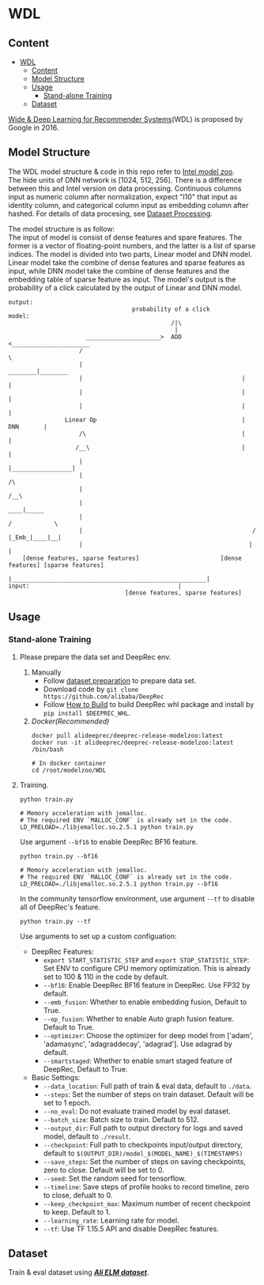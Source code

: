 # WDL

## Content
- [WDL](#wdl)
  - [Content](#content)
  - [Model Structure](#model-structure)
  - [Usage](#usage)
    - [Stand-alone Training](#stand-alone-training)
  - [Dataset](#dataset)

[Wide & Deep Learning for Recommender Systems](https://arxiv.org/abs/1606.07792)(WDL) is proposed by Google in 2016.   


## Model Structure
The WDL model structure & code in this repo refer to [Intel model zoo](https://github.com/IntelAI/models/tree/master/benchmarks/recommendation/tensorflow/wide_deep_large_ds).  
The hide units of DNN network is [1024, 512, 256]. There is a difference between this and Intel version on data processing. Continuous columns input as numeric column after normalization, expect "I10" that input as identity column, and categorical column input as embedding column after hashed. For details of data procesing, see [Dataset Processing](#processing).

The model structure is as follow:  
The input of model is consist of dense features and spare features.
The former is a vector of floating-point numbers, and the latter is a list of sparse indices.
The model is divided into two parts, Linear model and DNN model.
Linear model take the combine of dense features and sparse features as input,
while DNN model take the combine of dense features and the embedding table of sparse feature as input.
The model's output is the probability of a click calculated by the output of Linear and DNN model.
```
output:
                                   probability of a click
model:
                                              /|\
                                               |
                      _____________________>  ADD  <______________________
                    /                                                      \ 
                    |                                              ________|________ 
                    |                                             |                 |
                    |                                             |                 |
                    |                                             |                 |
                Linear Op                                         |       DNN       |
                    /\                                            |                 |
                   /__\                                           |                 |
                    |                                             |_________________|
                    |                                                      /\
                    |                                                     /__\
                    |                                                   ____|_____
                    |                                                 /            \
                    |                                                /       |_Emb_|____|__|
                    |                                               |               |
    [dense features, sparse features]                       [dense features] [sparse features]
                    |_______________________________________________________|
input:                                          |
                                 [dense features, sparse features]
```
## Usage

### Stand-alone Training
1.  Please prepare the data set and DeepRec env.
    1.  Manually
        - Follow [dataset preparation](#prepare) to prepare data set.
        - Download code by `git clone https://github.com/alibaba/DeepRec`
        - Follow [How to Build](https://github.com/alibaba/DeepRec#how-to-build) to build DeepRec whl package and install by `pip install $DEEPREC_WHL`.
    2.  *Docker(Recommended)*
        ```
        docker pull alideeprec/deeprec-release-modelzoo:latest
        docker run -it alideeprec/deeprec-release-modelzoo:latest /bin/bash

        # In docker container
        cd /root/modelzoo/WDL
        ```

2.  Training.  
    ```
    python train.py
    
    # Memory acceleration with jemalloc.
    # The required ENV `MALLOC_CONF` is already set in the code.
    LD_PRELOAD=./libjemalloc.so.2.5.1 python train.py
    ```
    Use argument `--bf16` to enable DeepRec BF16 feature.
    ```
    python train.py --bf16

    # Memory acceleration with jemalloc.
    # The required ENV `MALLOC_CONF` is already set in the code.
    LD_PRELOAD=./libjemalloc.so.2.5.1 python train.py --bf16
    ```
    In the community tensorflow environment, use argument `--tf` to disable all of DeepRec's feature.
    ```
    python train.py --tf
    ```
    Use arguments to set up a custom configuation:
    - DeepRec Features:
      - `export START_STATISTIC_STEP` and `export STOP_STATISTIC_STEP`: Set ENV to configure CPU memory optimization. This is already set to 100 & 110 in the code by default.
      - `--bf16`: Enable DeepRec BF16 feature in DeepRec. Use FP32 by default.
      - `--emb_fusion`: Whether to enable embedding fusion, Default to True.
      - `--op_fusion`: Whether to enable Auto graph fusion feature. Default to True.
      - `--optimizer`: Choose the optimizer for deep model from ['adam', 'adamasync', 'adagraddecay', 'adagrad']. Use adagrad by default.
      - `--smartstaged`: Whether to enable smart staged feature of DeepRec, Default to True.
    - Basic Settings:
      - `--data_location`: Full path of train & eval data, default to `./data`.
      - `--steps`: Set the number of steps on train dataset. Default will be set to 1 epoch.
      - `--no_eval`: Do not evaluate trained model by eval dataset.
      - `--batch_size`: Batch size to train. Default to 512.
      - `--output_dir`: Full path to output directory for logs and saved model, default to `./result`.
      - `--checkpoint`: Full path to checkpoints input/output directory, default to `$(OUTPUT_DIR)/model_$(MODEL_NAME)_$(TIMESTAMPS)`
      - `--save_steps`: Set the number of steps on saving checkpoints, zero to close. Default will be set to 0.
      - `--seed`: Set the random seed for tensorflow.
      - `--timeline`: Save steps of profile hooks to record timeline, zero to close, defualt to 0.
      - `--keep_checkpoint_max`: Maximum number of recent checkpoint to keep. Default to 1.
      - `--learning_rate`: Learning rate for model.
      - `--tf`: Use TF 1.15.5 API and disable DeepRec features.

## Dataset
Train & eval dataset using [***Ali ELM dataset***](https://tianchi.aliyun.com/dataset/dataDetail?dataId=131047).
